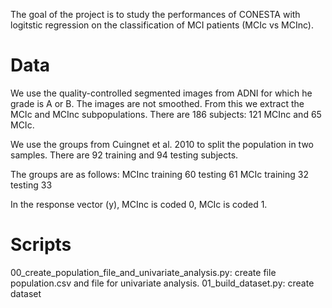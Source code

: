 The goal of the project is to study the performances of CONESTA with logitstic regression on the classification of MCI patients (MCIc vs MCInc).

Data
====

We use the quality-controlled segmented images from ADNI for which he grade is A or B.
The images are not smoothed.
From this we extract the MCIc and MCInc subpopulations.
There are  186 subjects: 121 MCInc and 65 MCIc.

We use the groups from Cuingnet et al. 2010 to split the population in two samples.
There are 92 training and 94 testing subjects.

The groups are as follows:
MCInc training    60
      testing     61
MCIc  training    32
      testing     33

In the response vector (y), MCInc is coded 0, MCIc is coded 1.

Scripts
=======

00_create_population_file_and_univariate_analysis.py: create file population.csv and file for univariate analysis.
01_build_dataset.py: create dataset
